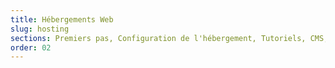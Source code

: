 ```yaml
---
title: Hébergements Web
slug: hosting
sections: Premiers pas, Configuration de l'hébergement, Tutoriels, CMS, FTP et SSH, SSL, Bases de données, CloudDB, PHP, Optimiser son site, Diagnostic, Tâches automatisées (CRON), Réécriture et authentification, Anciennes offres
order: 02 
---
```

